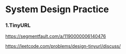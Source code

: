 # System Design Practice

### 1.TinyURL

https://segmentfault.com/a/1190000006140476

https://leetcode.com/problems/design-tinyurl/discuss/







